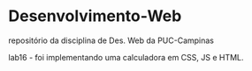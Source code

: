 # Desenvolvimento-Web
repositório da disciplina de Des. Web da PUC-Campinas




lab16 - foi implementando uma calculadora em CSS, JS e HTML.

